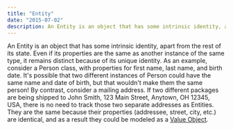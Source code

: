 ```yaml
---
title: "Entity"
date: "2015-07-02"
description: An Entity is an object that has some intrinsic identity, apart from the rest of its state.
---
```


An Entity is an object that has some intrinsic identity, apart from the rest of its state. Even if its properties are the same as another instance of the same type, it remains distinct because of its unique identity. As an example, consider a Person class, with properties for first name, last name, and birth date. It's possible that two different instances of Person could have the same name and date of birth, but that wouldn't make them the same person! By contrast, consider a mailing address. If two different packages are being shipped to John Smith, 123 Main Street, Anytown, OH 12345, USA, there is no need to track those two separate addresses as Entities. They are the same because their properties (addressee, street, city, etc.) are identical, and as a result they could be modeled as a [Value Object](/domain-driven-design/value-object/).
